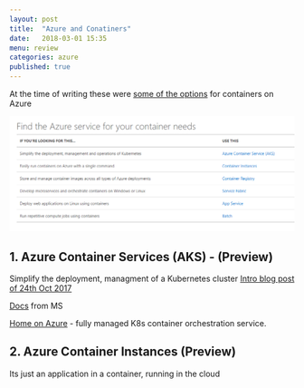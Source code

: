 ```yaml
---
layout: post
title:  "Azure and Conatiners"
date:   2018-03-01 15:35
menu: review
categories: azure 
published: true 
---
```

At the time of writing these were [some of the options](https://azure.microsoft.com/en-gb/services/container-instances/) for containers on Azure

![ps](/assets/2018-03-01/container.png)

## 1. Azure Container Services (AKS) - (Preview)
Simplify the deployment, managment of a Kubernetes cluster
[Intro blog post of 24th Oct 2017](https://azure.microsoft.com/en-gb/blog/introducing-azure-container-service-aks-managed-kubernetes-and-azure-container-registry-geo-replication/)

[Docs](https://docs.microsoft.com/en-gb/azure/aks/intro-kubernetes) from MS

[Home on Azure](https://azure.microsoft.com/en-us/services/container-service/) - fully managed K8s container orchestration service.

## 2. Azure Container Instances (Preview)
Its just an application in a container, running in the cloud